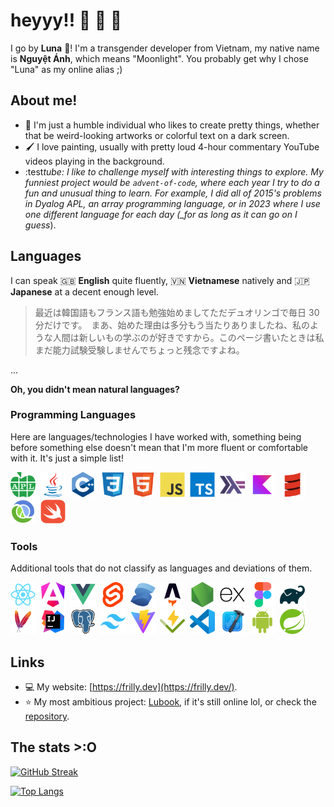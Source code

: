 # heyyy!! :wave: :wave: :wave:

I go by **Luna** :crescent_moon:! I'm a transgender developer from Vietnam, my native name is **Nguyệt Ánh**, which means "Moonlight". You probably get why I chose "Luna" as my online alias ;)

## About me!

- :star2: I'm just a humble individual who likes to create pretty things, whether that be weird-looking artworks or colorful text on a dark screen.
- :paintbrush: I love painting, usually with pretty loud 4-hour commentary YouTube videos playing in the background.
- :test*tube: I like to challenge myself with interesting things to explore. My funniest project would be `advent-of-code`, where each year I try to do a fun and unusual thing to learn. For example, I did all of 2015's problems in Dyalog APL, an array programming language, or in 2023 where I use one different language for each day (\_for as long as it can go on I guess*).

## Languages

I can speak :uk: **English** quite fluently, :vietnam: **Vietnamese** natively and :jp: **Japanese** at a decent enough level.

> 最近は韓国語もフランス語も勉強始めましてただデュオリンゴで毎日 30 分だけです。　まあ、始めた理由は多分もう当たりありましたね、私のような人間は新しいもの学ぶのが好きですから。このページ書いたときは私まだ能力試験受験しませんでちょっと残念ですよね。

...

**Oh, you didn't mean natural languages?**

### Programming Languages

Here are languages/technologies I have worked with, something being before something else doesn't mean that I'm more fluent or comfortable with it. It's just a simple list!

<div>
  <img src="https://github.com/devicons/devicon/blob/master/icons/apl/apl-original.svg?raw=true" alt="APL" width="40" height="40"/>&nbsp;
  <img src="https://github.com/devicons/devicon/blob/master/icons/java/java-original.svg?raw=true" alt="Java" width="40" height="40"/>&nbsp;
  <img src="https://github.com/devicons/devicon/blob/master/icons/cplusplus/cplusplus-original.svg?raw=true" alt="C++" width="40" height="40"/>&nbsp;
  <img src="https://github.com/devicons/devicon/blob/master/icons/css3/css3-original.svg?raw=true" alt="CSS" width="40" height="40"/>&nbsp;
  <img src="https://github.com/devicons/devicon/blob/master/icons/html5/html5-original.svg?raw=true" alt="HTML" width="40" height="40"/>&nbsp;
  <img src="https://github.com/devicons/devicon/blob/master/icons/javascript/javascript-original.svg?raw=true" alt="JavaScript" width="40" height="40"/>&nbsp;
  <img src="https://github.com/devicons/devicon/blob/master/icons/typescript/typescript-original.svg?raw=true" alt="TypeScript" width="40" height="40"/>&nbsp;
  <img src="https://github.com/devicons/devicon/blob/master/icons/haskell/haskell-original.svg?raw=true" alt="Haskell" width="40" height="40"/>&nbsp;
  <img src="https://github.com/devicons/devicon/blob/master/icons/kotlin/kotlin-original.svg?raw=true" alt="Kotlin" width="40" height="40"/>&nbsp;
  <img src="https://github.com/devicons/devicon/blob/master/icons/scala/scala-original.svg?raw=true" alt="Scala" width="40" height="40"/>&nbsp;
  <img src="https://github.com/devicons/devicon/blob/master/icons/clojure/clojure-original.svg?raw=true" alt="Clojure" width="40" height="40"/>&nbsp;
  <img src="https://github.com/devicons/devicon/blob/master/icons/swift/swift-original.svg?raw=true" alt="Swift" width="40" height="40"/>&nbsp;
</div>

### Tools

Additional tools that do not classify as languages and deviations of them.

<div>
  <img src="https://github.com/devicons/devicon/blob/master/icons/react/react-original.svg?raw=true" alt="React" width="40" height="40"/>&nbsp;
  <img src="https://github.com/devicons/devicon/blob/master/icons/angular/angular-original.svg?raw=true" alt="Angular" width="40" height="40"/>&nbsp;
  <img src="https://github.com/devicons/devicon/blob/master/icons/vuejs/vuejs-original.svg?raw=true" alt="Vue" width="40" height="40"/>&nbsp;
  <img src="https://github.com/devicons/devicon/blob/master/icons/svelte/svelte-original.svg?raw=true" alt="Svelte" width="40" height="40"/>&nbsp;
  <img src="https://github.com/devicons/devicon/blob/master/icons/solidjs/solidjs-original.svg?raw=true" alt="SolidJS" width="40" height="40"/>&nbsp;
  <img src="https://github.com/devicons/devicon/blob/master/icons/astro/astro-original.svg?raw=true" alt="Astro" width="40" height="40"/>&nbsp;
  <img src="https://github.com/devicons/devicon/blob/master/icons/nodejs/nodejs-original.svg?raw=true" alt="Node" width="40" height="40"/>&nbsp;
  <img src="https://github.com/devicons/devicon/blob/master/icons/express/express-original.svg?raw=true" alt="Express" width="40" height="40"/>&nbsp;
  <img src="https://github.com/devicons/devicon/blob/master/icons/figma/figma-original.svg?raw=true" alt="Figma" width="40" height="40"/>&nbsp;
  <img src="https://github.com/devicons/devicon/blob/master/icons/gradle/gradle-original.svg?raw=true" alt="Gradle" width="40" height="40"/>&nbsp;
  <img src="https://github.com/devicons/devicon/blob/master/icons/maven/maven-original.svg?raw=true" alt="Maven" width="40" height="40"/>&nbsp;
  <img src="https://github.com/devicons/devicon/blob/master/icons/intellij/intellij-original.svg?raw=true" alt="IntellIJ" width="40" height="40"/>&nbsp;
  <img src="https://github.com/devicons/devicon/blob/master/icons/postgresql/postgresql-original.svg?raw=true" alt="Postgres" width="40" height="40"/>&nbsp;
  <img src="https://github.com/devicons/devicon/blob/master/icons/tailwindcss/tailwindcss-original.svg?raw=true" alt="TailwindCSS" width="40" height="40"/>&nbsp;
  <img src="https://github.com/devicons/devicon/blob/master/icons/vitejs/vitejs-original.svg?raw=true" alt="ViteJS" width="40" height="40"/>&nbsp;
  <img src="https://github.com/devicons/devicon/blob/master/icons/vitest/vitest-original.svg?raw=true" alt="Vitest" width="40" height="40"/>&nbsp;
  <img src="https://github.com/devicons/devicon/blob/master/icons/vscode/vscode-original.svg?raw=true" alt="VSCode" width="40" height="40"/>&nbsp;
  <img src="https://github.com/devicons/devicon/blob/master/icons/xcode/xcode-original.svg?raw=true" alt="XCode" width="40" height="40"/>&nbsp;
  <img src="https://github.com/devicons/devicon/blob/master/icons/android/android-original.svg?raw=true" alt="Android Studio" width="40" height="40"/>&nbsp;
  <img src="https://github.com/devicons/devicon/blob/master/icons/spring/spring-original.svg?raw=true" alt="Android Studio" width="40" height="40"/>&nbsp;
</div>

## Links

- :computer: My website: [https://frilly.dev](https://frilly.dev/).
- :star: My most ambitious project: [Lubook](https://lubook.club/), if it's still online lol, or check the [repository](https://github.com/hikawi/lubook).

## The stats >:O

[![GitHub Streak](https://streak-stats.demolab.com/?user=hikawi&theme=dark)](https://git.io/streak-stats)

[![Top Langs](https://github-readme-stats.vercel.app/api/top-langs/?username=hikawi&layout=compact&theme=vision-friendly-dark)](https://github.com/anuraghazra/github-readme-stats)
